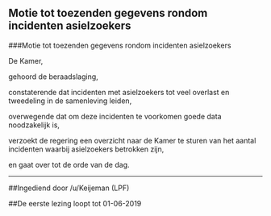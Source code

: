 ## Motie tot toezenden gegevens rondom incidenten asielzoekers 
 
###Motie tot toezenden gegevens rondom incidenten asielzoekers

De Kamer,

gehoord de beraadslaging,

constaterende dat incidenten met asielzoekers tot veel overlast en tweedeling in de samenleving leiden,

overwegende dat om deze incidenten te voorkomen goede data noodzakelijk is,

verzoekt de regering een overzicht naar de Kamer te sturen van het aantal incidenten waarbij asielzoekers betrokken zijn,

en gaat over tot de orde van de dag.

---

##Ingediend door /u/Keijeman (LPF)

##De eerste lezing loopt tot 01-06-2019